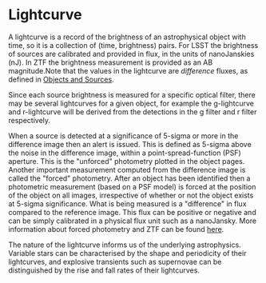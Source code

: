 # Lightcurve

A lightcurve is a record of the brightness of an astrophysical object with time, so it is a collection of (time, brightness) pairs. For LSST the brightness of sources are calibrated and provided in flux, in the units of nanoJanskies (nJ). In ZTF the brightness measurement is provided as an AB magnitude.Note that the values in the lightcurve are *difference* fluxes, as defined in [Objects and Sources](objects_sources.html).

Since each source brightness is measured for a specific optical filter, there may be several lightcurves for a given object, for example the g-lightcurve and r-lightcurve will be derived from the detections in the g filter and r filter respectively.

When a source is detected at a significance of 5-sigma or more in the difference image then an alert is issued. This is defined as 5-sigma above the noise in the difference image, within a point-spread-function (PSF) aperture. 
This is the "unforced" photometry plotted in the object pages. Another important measurement computed from
the difference image is called the "forced" photometry. After an object has been identified then a photometric measurement (based on a PSF model) is forced at the position of the object on all images, irrespective of whether or not the object exists at 5-sigma significance. What is being measured is a "difference" in flux compared to the reference image. This flux can be positive or negative and can be simply calibrated in a physical flux unit such as a
nanoJansky.  More information about forced photometry and ZTF can be found 
[here](https://arxiv.org/abs/2305.16279).

The nature of the lightcurve informs us of the underlying astrophysics. Variable stars can be characterised by the shape and periodicity of their lightcurves, and explosive transients such as supernovae can be distinguished by the rise and fall rates of their lightcurves.
